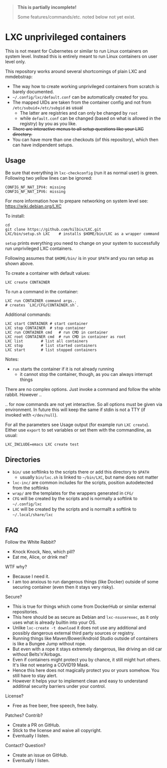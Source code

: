 > **This is partially incomplete!**
>
> Some features/commands/etc. noted below not yet exist.


# LXC unprivileged containers

This is not meant for Cubernetes or similar to run Linux containers on system level.
Instead this is entirely meant to run Linux containers on user level only.

This repository works around several shortcomings of plain LXC and mmdebstrap:

- The way how to create working unprivileged containers from scratch is barely documented.
- `~/.config/lxc/default.conf` can be automatically created for you.
- The mapped UIDs are taken from the container config and not from `/etc/subuid`+`/etc/subgid` as usual
  - The latter are registries and can only be changed by `root`
  - while `default.conf` can be changed (based on what is allowed in the registry) by you as you like.
- ~~There are interactive menus to all setup questions like your LXC directory.~~
- You can have more than one checkouts (of this repository), which then can have indipendent setups.


## Usage

Be sure that everything in `lxc-checkconfig` (run it as normal user) is green.  Following two yellow lines can be ignored:

	CONFIG_NF_NAT_IPV4: missing
	CONFIG_NF_NAT_IPV6: missing

For more information how to prepare networking on system level see: https://wiki.debian.org/LXC

To install:

	cd
	git clone https://github.com/hilbix/LXC.git
	LXC/bin/setup.sh LXC	# installs $HOME/bin/LXC as a wrapper command

`setup` prints everything you need to change on your system to successfully run unprivileged LXC containers.

Following assumes that `$HOME/bin/` is in your `$PATH` and you ran setup as shown above.

To create a container with default values:

	LXC create CONTAINER

To run a command in the container:

	LXC run CONTAINER command args..
	# creates `LXC/CFG/CONTAINER.sh`.

Additional commands:

	LXC start CONTAINER	# start container
	LXC stop CONTAINER	# stop container
	LXC run CONTAINER cmd	# run CMD in container
	LXC root CONTAINER cmd	# run CMD in container as root
	LXC list		# list all containers
	LXC stop		# list started containers
	LXC start		# list stopped containers

Notes:

- `run` starts the container if it is not already running
  - it cannot stop the container, though, as you can always interrupt things

There are no complex options.  Just invoke a command and follow the white rabbit.  However ..

.. for now commands are not yet interactive.  So all options must be given via environment.
In future this will keep the same if stdin is not a TTY (if invoked with `</dev/null`).

For all the parameters see Usage output (for example run `LXC create`).
Either use `export` to set variables or set them with the commandline, as usual:

	LXC_INCLUDE=emacs LXC create test


## Directories

- `bin/` use softlinks to the scripts there or add this directory to `$PATH`
  - usually `bin/lxc.sh` is linked to `~/bin/LXC`, but name does not matter
- `lxc-inc/` are common includes for the scripts, position autodetected from the softlinks
- `wrap/` are the templates for the wrappers generated in `CFG/`
- `CFG` will be created by the scripts and is normally a softlink to `~/.config/lxc`
- `LXC` will be created by the scripts and is normallt a softlink to `~/.local/share/lxc`


## FAQ

Follow the White Rabbit?

- Knock Knock, Neo, which pill?
- Eat me, Alice, or drink me?

WTF why?

- Because I need it.
- I am too anxious to run dangerous things (like Docker) outside of some securing container (even then it stays very risky).

Secure?

- This is true for things which come from DockerHub or similar external repositories.
- This here should be as secure as Debian and `lxc-nsuserexec`, as it only uses what is already builtin into your OS.
- Unlike `lxc-create -t download` it does not use any additional and possibly dangerous external third party sources or registry.
- Running things like Maven/Bower/Android Studio outside of containers is like a Bungee Jump without rope.
- But even with a rope it stays extremely dangerous, like driving an old car without Belts'n'Airbags.
- Even if containers might protect you by chance, it still might hurt others.  It's like not wearing a COVID19 Mask.
- Hence this here does not magically protect you or yours somehow.  You still have to stay alert.
- However it helps your to implement clean and easy to understand additinal security barriers under your control.

License?

- Free as free beer, free speech, free baby.

Patches?  Contrib?

- Create a PR on GitHub.
- Stick to the license and waive all copyright.
- Eventually I listen.

Contact?  Question?

- Create an issue on GitHub.
- Eventually I listen.

